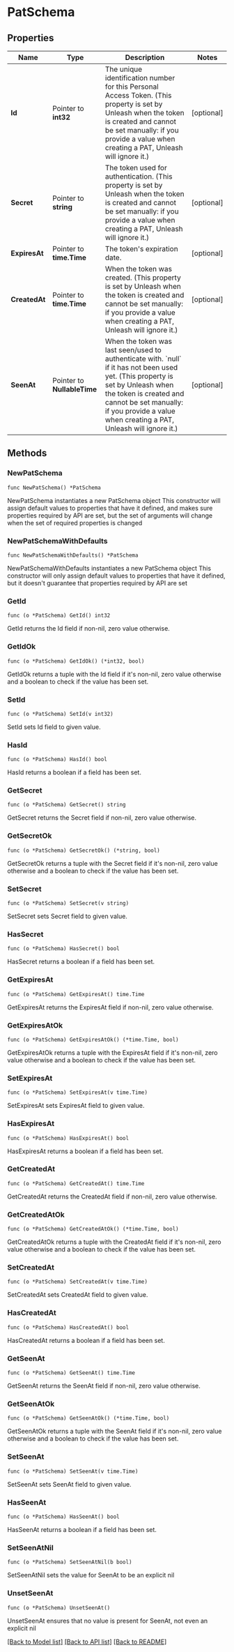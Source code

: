 # PatSchema

## Properties

Name | Type | Description | Notes
------------ | ------------- | ------------- | -------------
**Id** | Pointer to **int32** | The unique identification number for this Personal Access Token. (This property is set by Unleash when the token is created and cannot be set manually: if you provide a value when creating a PAT, Unleash will ignore it.) | [optional] 
**Secret** | Pointer to **string** | The token used for authentication. (This property is set by Unleash when the token is created and cannot be set manually: if you provide a value when creating a PAT, Unleash will ignore it.) | [optional] 
**ExpiresAt** | Pointer to **time.Time** | The token&#39;s expiration date. | [optional] 
**CreatedAt** | Pointer to **time.Time** | When the token was created. (This property is set by Unleash when the token is created and cannot be set manually: if you provide a value when creating a PAT, Unleash will ignore it.) | [optional] 
**SeenAt** | Pointer to **NullableTime** | When the token was last seen/used to authenticate with. &#x60;null&#x60; if it has not been used yet. (This property is set by Unleash when the token is created and cannot be set manually: if you provide a value when creating a PAT, Unleash will ignore it.) | [optional] 

## Methods

### NewPatSchema

`func NewPatSchema() *PatSchema`

NewPatSchema instantiates a new PatSchema object
This constructor will assign default values to properties that have it defined,
and makes sure properties required by API are set, but the set of arguments
will change when the set of required properties is changed

### NewPatSchemaWithDefaults

`func NewPatSchemaWithDefaults() *PatSchema`

NewPatSchemaWithDefaults instantiates a new PatSchema object
This constructor will only assign default values to properties that have it defined,
but it doesn't guarantee that properties required by API are set

### GetId

`func (o *PatSchema) GetId() int32`

GetId returns the Id field if non-nil, zero value otherwise.

### GetIdOk

`func (o *PatSchema) GetIdOk() (*int32, bool)`

GetIdOk returns a tuple with the Id field if it's non-nil, zero value otherwise
and a boolean to check if the value has been set.

### SetId

`func (o *PatSchema) SetId(v int32)`

SetId sets Id field to given value.

### HasId

`func (o *PatSchema) HasId() bool`

HasId returns a boolean if a field has been set.

### GetSecret

`func (o *PatSchema) GetSecret() string`

GetSecret returns the Secret field if non-nil, zero value otherwise.

### GetSecretOk

`func (o *PatSchema) GetSecretOk() (*string, bool)`

GetSecretOk returns a tuple with the Secret field if it's non-nil, zero value otherwise
and a boolean to check if the value has been set.

### SetSecret

`func (o *PatSchema) SetSecret(v string)`

SetSecret sets Secret field to given value.

### HasSecret

`func (o *PatSchema) HasSecret() bool`

HasSecret returns a boolean if a field has been set.

### GetExpiresAt

`func (o *PatSchema) GetExpiresAt() time.Time`

GetExpiresAt returns the ExpiresAt field if non-nil, zero value otherwise.

### GetExpiresAtOk

`func (o *PatSchema) GetExpiresAtOk() (*time.Time, bool)`

GetExpiresAtOk returns a tuple with the ExpiresAt field if it's non-nil, zero value otherwise
and a boolean to check if the value has been set.

### SetExpiresAt

`func (o *PatSchema) SetExpiresAt(v time.Time)`

SetExpiresAt sets ExpiresAt field to given value.

### HasExpiresAt

`func (o *PatSchema) HasExpiresAt() bool`

HasExpiresAt returns a boolean if a field has been set.

### GetCreatedAt

`func (o *PatSchema) GetCreatedAt() time.Time`

GetCreatedAt returns the CreatedAt field if non-nil, zero value otherwise.

### GetCreatedAtOk

`func (o *PatSchema) GetCreatedAtOk() (*time.Time, bool)`

GetCreatedAtOk returns a tuple with the CreatedAt field if it's non-nil, zero value otherwise
and a boolean to check if the value has been set.

### SetCreatedAt

`func (o *PatSchema) SetCreatedAt(v time.Time)`

SetCreatedAt sets CreatedAt field to given value.

### HasCreatedAt

`func (o *PatSchema) HasCreatedAt() bool`

HasCreatedAt returns a boolean if a field has been set.

### GetSeenAt

`func (o *PatSchema) GetSeenAt() time.Time`

GetSeenAt returns the SeenAt field if non-nil, zero value otherwise.

### GetSeenAtOk

`func (o *PatSchema) GetSeenAtOk() (*time.Time, bool)`

GetSeenAtOk returns a tuple with the SeenAt field if it's non-nil, zero value otherwise
and a boolean to check if the value has been set.

### SetSeenAt

`func (o *PatSchema) SetSeenAt(v time.Time)`

SetSeenAt sets SeenAt field to given value.

### HasSeenAt

`func (o *PatSchema) HasSeenAt() bool`

HasSeenAt returns a boolean if a field has been set.

### SetSeenAtNil

`func (o *PatSchema) SetSeenAtNil(b bool)`

 SetSeenAtNil sets the value for SeenAt to be an explicit nil

### UnsetSeenAt
`func (o *PatSchema) UnsetSeenAt()`

UnsetSeenAt ensures that no value is present for SeenAt, not even an explicit nil

[[Back to Model list]](../README.md#documentation-for-models) [[Back to API list]](../README.md#documentation-for-api-endpoints) [[Back to README]](../README.md)


